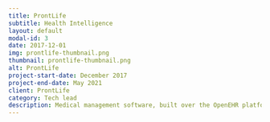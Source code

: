 ```yaml
---
title: ProntLife
subtitle: Health Intelligence
layout: default
modal-id: 3
date: 2017-12-01
img: prontlife-thumbnail.png
thumbnail: prontlife-thumbnail.png
alt: ProntLife
project-start-date: December 2017
project-end-date: May 2021
client: ProntLife
category: Tech lead
description: Medical management software, built over the OpenEHR platform for flexible and interoperable e-health systems.
---
```

